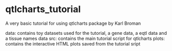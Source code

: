 # qtlcharts_tutorial
A very basic tutorial for using qtlcharts package by Karl Broman


 data: contains toy datasets used for the tutorial, a gene data, a eqtl data and a tissue names data
 src: contains the main tutorial script for qtlcharts
 plots: contains the interactive HTML plots saved from the tutorial sript 


  
